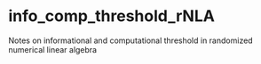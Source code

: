 # info_comp_threshold_rNLA
Notes on informational and computational threshold in randomized numerical linear algebra
